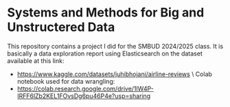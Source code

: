 # Systems and Methods for Big and Unstructered Data 

This repository contains a project I did for the SMBUD 2024/2025 class.
It is basically a data exploration report using Elasticsearch on the dataset available at this link:
- https://www.kaggle.com/datasets/juhibhojani/airline-reviews
\\ Colab notebook used for data wrangling:
- https://colab.research.google.com/drive/1lW4P-lRFF6lZb2KEL1FOvsDg6pu46P4e?usp=sharing
